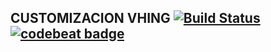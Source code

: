 CUSTOMIZACION VHING [![Build Status](https://travis-ci.org/jobiols/cl-vhing.svg?branch=11.0)](https://travis-ci.org/jobiols/cl-vhing) [![codebeat badge](https://codebeat.co/badges/9c644269-ff30-44ac-abe7-7733c0993681)](https://codebeat.co/projects/github-com-jobiols-cl-vhing-11-0)
-------------------

